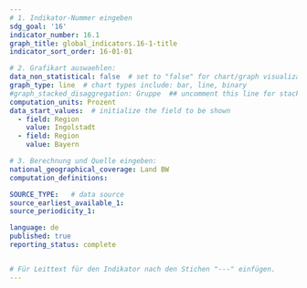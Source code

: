 ```yaml
---
# 1. Indikator-Nummer eingeben
sdg_goal: '16'
indicator_number: 16.1
graph_title: global_indicators.16-1-title
indicator_sort_order: 16-01-01

# 2. Grafikart auswaehlen:
data_non_statistical: false  # set to "false" for chart/graph visualization
graph_type: line  # chart types include: bar, line, binary
#graph_stacked_disaggregation: Gruppe  ## uncomment this line for stacked bars. eplace "Geschlecht" with the field of aggregation.
computation_units: Prozent
data_start_values:  # initialize the field to be shown
  - field: Region
    value: Ingolstadt
  - field: Region
    value: Bayern

# 3. Berechnung und Quelle eingeben:
national_geographical_coverage: Land BW
computation_definitions: 

SOURCE_TYPE:   # data source
source_earliest_available_1: 
source_periodicity_1: 

language: de   
published: true
reporting_status: complete


# Für Leittext für den Indikator nach den Stichen "---" einfügen.
---
```

